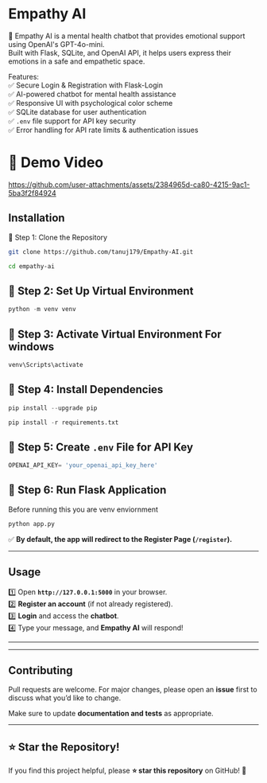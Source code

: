 

# Empathy AI

🧠 Empathy AI is a mental health chatbot that provides emotional support using OpenAI's GPT-4o-mini.  
Built with Flask, SQLite, and OpenAI API, it helps users express their emotions in a safe and empathetic space.  

Features:  
✅ Secure Login & Registration with Flask-Login  
✅ AI-powered chatbot for mental health assistance  
✅ Responsive UI with psychological color scheme  
✅ SQLite database for user authentication  
✅ `.env` file support for API key security  
✅ Error handling for API rate limits & authentication issues  

# 🎥 Demo Video  

https://github.com/user-attachments/assets/2384965d-ca80-4215-9ac1-5ba3f2f84924

## Installation
🔹 Step 1: Clone the Repository

```bash
git clone https://github.com/tanuj179/Empathy-AI.git

cd empathy-ai
```

## 🔹 Step 2: Set Up Virtual Environment

```python
python -m venv venv
```

## 🔹 Step 3: Activate Virtual Environment For windows

```python
venv\Scripts\activate
```


## 🔹 Step 4: Install Dependencies 

```python
pip install --upgrade pip 

pip install -r requirements.txt
```

## 🔹 Step 5: Create `.env` File for API Key 

```python
OPENAI_API_KEY= 'your_openai_api_key_here'
```

## 🔹  Step 6: Run Flask Application
Before running this you are venv enviornment
```python
python app.py
```

✅ **By default, the app will redirect to the Register Page (`/register`).**  

---

## Usage  

1️⃣ Open **`http://127.0.0.1:5000`** in your browser.  
2️⃣ **Register an account** (if not already registered).  
3️⃣ **Login** and access the **chatbot**.  
4️⃣ Type your message, and **Empathy AI** will respond!  

---


---

## Contributing  

Pull requests are welcome. For major changes, please open an **issue** first to discuss what you’d like to change.  

Make sure to update **documentation and tests** as appropriate.  

---

## ⭐ Star the Repository!  

If you find this project helpful, please **⭐ star this repository** on GitHub! 🚀  



